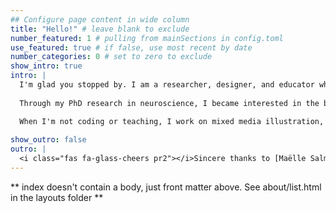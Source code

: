 ```yaml
---
## Configure page content in wide column
title: "Hello!" # leave blank to exclude
number_featured: 1 # pulling from mainSections in config.toml
use_featured: true # if false, use most recent by date
number_categories: 0 # set to zero to exclude
show_intro: true
intro: |
  I'm glad you stopped by. I am a researcher, designer, and educator who enjoys making data science projects feel beautiful and friendly. I work at RStudio to develop user experiences that help teams do more with their data. 
  
  Through my PhD research in neuroscience, I became interested in the best ways to teach complex topics and empower learners. One of my favorite examples of this is my co-authored project [Teacup, Giraffes, & Statistics](../../my-project/external-project/teacups), which leverages illustration, web design, and R Markdown to teach statistical principles with tiny giraffes. Over the past several years, I have continued to design websites, instructional content, and novel learning platforms to making learning data science and R an intuitive experience.

  When I'm not coding or teaching, I work on mixed media illustration, some of which have been featured on the [BBC](https://www.bbc.co.uk/programmes/p05g73l9/p05g71m6) [programs](https://www.bbc.co.uk/programmes/b0952zlc), [The Guardian](https://www.theguardian.com/artanddesign/gallery/2017/feb/11/small-is-beautiful-art-from-tiny-objects?page=with%3Aimg-2), editorials, and advertising campaigns for Hewlett Packard and 20th Century Fox. You can also find my illustrations on [RStudio's education website](https://education.rstudio.com/).
  
show_outro: false
outro: |
  <i class="fas fa-glass-cheers pr2"></i>Sincere thanks to [Maëlle Salmon](https://masalmon.eu/) for her help naming this Hugo theme!
---
```


** index doesn't contain a body, just front matter above.
See about/list.html in the layouts folder **